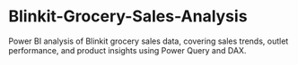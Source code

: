 # Blinkit-Grocery-Sales-Analysis
Power BI analysis of Blinkit grocery sales data, covering sales trends, outlet performance, and product insights using Power Query and DAX.
